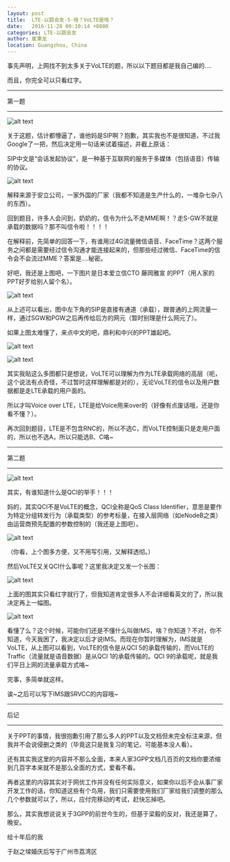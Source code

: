 ```yaml
---
layout: post
title:  LTE-以题会友-5-啥？VoLTE是啥？
date:   2016-11-28 00:10:14 +0800
categories: LTE-以题会友
author: 崔秉龙
location: Guangzhou, China
---
```




事先声明，上网找不到太多关于VoLTE的题，所以以下题目都是我自己编的....

而且，你完全可以只看红字。





-------------

第一题

-------------


![alt text](/photo/InPost/LTE/5/image.png)

关于这题，估计都懵逼了，谁他妈是SIP啊？抱歉，其实我也不是很知道，不过我Google了一把，然后决定用一句话来试着描述，并截上原话：

SIP中文是“会话发起协议”，是一种基于互联网的服务于多媒体（包括语音）传输的协议。

![alt text](/photo/InPost/LTE/5/image-1.png)

解释来源于安立公司，一家外国的厂家（我都不知道是生产什么的，一堆杂七杂八的东西）。



回到题目，许多人会问到，奶奶的，信令为什么不走MME啊！？走S-GW不就是承载的数据吗？那不叫信令啦！！！！

在解释前，先简单的回答一下，有谁用过4G流量微信语音、FaceTime？这两个服务之间都是需要经过信令沟通才能连接起来的，但那些经过微信、FaceTime的信令会不会流过MME？答案是....秘密。

好吧，我还是上图吧，一下图片是日本爱立信CTO 藤岡雅宣 的PPT（用人家的PPT好歹给别人留个名）。

![alt text](/photo/InPost/LTE/5/image-2.png)

从上述可以看出，图中左下角的SIP是直接有通道（承载），跟普通的上网流量一样，通过SGW和PGW之后再传给后方的网元（暂时别理是什么网元了）。

如果上图太难懂了，来点中文的吧，鼎利和中兴的PPT雄起吧。

![alt text](/photo/InPost/LTE/5/image-3.png)

![alt text](/photo/InPost/LTE/5/image-4.png)

其实我贴这么多图都只是想说，VoLTE可以理解为作为LTE承载网络的高层（呃，这个说法有点奇怪，不过暂时这样理解都是对的），无论VoLTE的信令以及用户数据都是走LTE承载的用户面的。

所以才叫Voice over LTE，LTE是给Voice用来over的（好像有点废话哦，还是你看不懂？）。

再次回到题目，LTE是不包含RNC的，所以不选C，而VoLTE控制面只是走用户面的，所以也不选A，所以只能选B、C咯~





-------------

第二题

-------------

![alt text](/photo/InPost/LTE/5/image-5.png)

其实，有谁知道什么是QCI的举手！！！

妈的，其实QCI不是VoLTE的概念，QCI全称是QoS Class Identifier，意思是要作为特定分组转发行为（承载类型）的参考标量，在接入层网络（如eNodeB之类）由运营商预先配置的参数控制的（我还是上图吧）。

![alt text](/photo/InPost/LTE/5/image-6.png)


（你看，上个图多方便，又不用写引用，又解释透彻。）

然后VoLTE又关QCI什么事呢？这里我决定又发一个长图：



![alt text](/photo/InPost/LTE/5/image-7.png)

上面的图其实只看红字就行了，但我知道肯定很多人不会详细看英文的了，所以我决定再上一幅图。

![alt text](/photo/InPost/LTE/5/image-8.png)

看懂了么？这个时候，可能你们还是不懂什么叫做IMS，啥？你知道？不对，你不知道，今天我困了，我决定以后才说IMS。而现在你暂时理解为，IMS就是VoLTE，从上图可以看到，VoLTE的信令是从QCI 5的承载传输的，而VoLTE的Traffic（流量就是语音数据）是从QCI 1的承载传输的。QCI 9的承载呢，就是我们平日上网的流量承载方式咯~

完事，多简单就这样。

诶~之后可以写下IMS跟SRVCC的内容哦~

-------------

后记

-------------

关于PPT的事情，我很抱歉引用了那么多人的PPT以及文档但未完全标注来源，但我并不会说侵删之类的（毕竟这只是我复习的笔记，可能基本没人看）。

还有其实我这里的内容并不那么全面，本来人家3GPP文档几百页的文档你要浓缩到几百字本来就不是那么全面的方式，爱看不看。

再者这里的内容其实对于网优工作并没有任何实际意义，如果你以后不会从事厂家开发工作的话，你知道这些有个鸟用，我们只需要使用我们厂家给我们调整的那么几个参数就可以了，所以，应付完移动的考试，赶快忘掉吧。

那么，其实我想说说关于3GPP的前世今生的，但基于梁毅的反对，我还是算了，晚安。





给十年后的我



于赵之墚婚庆后写于广州市荔湾区